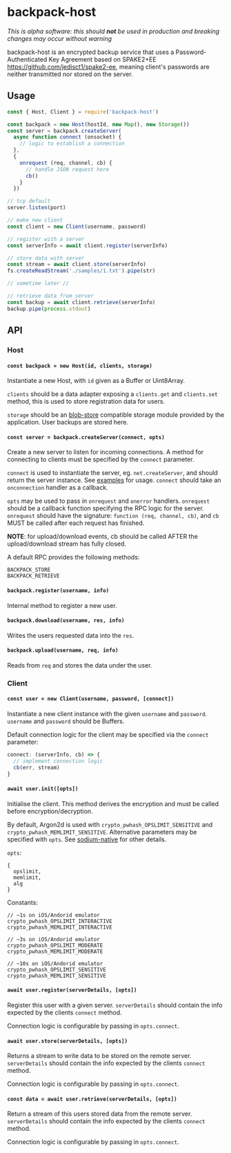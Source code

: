 # backpack-host

*This is alpha software: this should __not__ be used in production and breaking changes may occur without warning*

backpack-host is an encrypted backup service that uses a Password-Authenticated Key Agreement based on SPAKE2+EE https://github.com/jedisct1/spake2-ee, meaning client's passwords are neither transmitted nor stored on the server.

## Usage

```js
const { Host, Client } = require('backpack-host')

const backpack = new Host(hostId, new Map(), new Storage())
const server = backpack.createServer(
  async function connect (onsocket) {
    // logic to establish a connection
  },
  {
    onrequest (req, channel, cb) {
      // handle JSON request here
      cb()
    }
  })

// tcp default
server.listen(port)

// make new client
const client = new Client(username, password)

// register with a server
const serverInfo = await client.register(serverInfo)

// store data with server
const stream = await client.store(serverInfo)
fs.createReadStream('./samples/1.txt').pipe(str)

// sometime later //

// retrieve data from server
const backup = await client.retrieve(serverInfo)
backup.pipe(process.stdout)
```

## API

### Host

#### ``const backpack = new Host(id, clients, storage)``

Instantiate a new Host, with `id` given as a Buffer or Uint8Array.

`clients` should be a data adapter exposing a `clients.get` and `clients.set` method, this is used to store registration data for users.

`storage` should be an [blob-store](https://github.com/maxogden/abstract-blob-store) compatible storage module provided by the application. User backups are stored here.

#### ``const server = backpack.createServer(connect, opts)``

Create a new server to listen for incoming connections. A method for connecting to clients must be specified by the `connect` parameter.

`connect` is used to instantiate the server, eg. `net.createServer`, and should return the server instance. See [examples](./examples) for usage. `connect` should take an `onconnection` handler as a callback.

`opts` may be used to pass in `onrequest` and `onerror` handlers. `onrequest` should be a callback function specifying the RPC logic for the server. `onrequest` should have the signature: `function (req, channel, cb)`, and `cb` MUST be called after each request has finished.

**NOTE**: for upload/download events, cb should be called AFTER the upload/download stream has fully closed.

A default RPC provides the following methods:
```
BACKPACK_STORE
BACKPACK_RETRIEVE
```

#### ``backpack.register(username, info)``

Internal method to register a new user.


#### ``backpack.download(username, res, info)``

Writes the users requested data into the `res`.


#### ``backpack.upload(username, req, info)``

Reads from `req` and stores the data under the user.

### Client

#### `const user = new Client(username, password, [connect])`

Instantiate a new client instance with the given `username` and `password`. `username` and `password` should be Buffers.

Default connection logic for the client may be specified via the `connect` parameter:
```js
connect: (serverInfo, cb) => {
  // implement connection logic
  cb(err, stream)
}
```

#### `await user.init([opts])`

Initialise the client. This method derives the encryption and must be called before encryption/decryption.

By default, Argon2d is used with `crypto_pwhash_OPSLIMIT_SENSITIVE` and `crypto_pwhash_MEMLIMIT_SENSITIVE`. Alternative parameters may be specified with `opts`. See [sodium-native](https://sodium-friends.github.io/docs/docs/passwordhashing#crypto_pwhash) for other details.

`opts`:
```
{
  opslimit,
  memlimit,
  alg
}
```

Constants:
```
// ~1s on iOS/Andorid emulator
crypto_pwhash_OPSLIMIT_INTERACTIVE
crypto_pwhash_MEMLIMIT_INTERACTIVE

// ~3s on iOS/Andorid emulator
crypto_pwhash_OPSLIMIT_MODERATE
crypto_pwhash_MEMLIMIT_MODERATE

// ~10s on iOS/Andorid emulator
crypto_pwhash_OPSLIMIT_SENSITIVE
crypto_pwhash_MEMLIMIT_SENSITIVE
```

#### `await user.register(serverDetails, [opts])`

Register this user with a given server. `serverDetails` should contain the info expected by the clients `connect` method.

Connection logic is configurable by passing in `opts.connect`.

#### `await user.store(serverDetails, [opts])`

Returns a stream to write data to be stored on the remote server. `serverDetails` should contain the info expected by the clients `connect` method.

Connection logic is configurable by passing in `opts.connect`.

#### `const data = await user.retrieve(serverDetails, [opts])`

Return a stream of this users stored data from the remote server. `serverDetails` should contain the info expected by the clients `connect` method.

Connection logic is configurable by passing in `opts.connect`.
